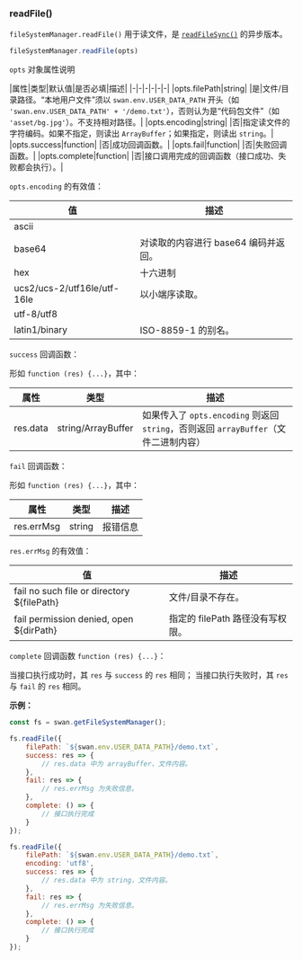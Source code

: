 ### readFile()

`fileSystemManager.readFile()` 用于读文件，是 [`readFileSync()`](#readFileSync) 的异步版本。

```js
fileSystemManager.readFile(opts)
```

`opts` 对象属性说明

|属性|类型|默认值|是否必填|描述|
|-|-|-|-|-|-|
|opts.filePath|string| |是|文件/目录路径。“本地用户文件”须以 `swan.env.USER_DATA_PATH` 开头（如 `'swan.env.USER_DATA_PATH' + '/demo.txt'`），否则认为是“代码包文件”（如 `'asset/bg.jpg'`）。不支持相对路径。|
|opts.encoding|string| |否|指定读文件的字符编码。如果不指定，则读出 `ArrayBuffer`；如果指定，则读出 `string`。|
|opts.success|function| |否|成功回调函数。|
|opts.fail|function| |否|失败回调函数。|
|opts.complete|function| |否|接口调用完成的回调函数（接口成功、失败都会执行）。|

`opts.encoding` 的有效值：

|值|描述|
|-|-|
|ascii| |
|base64|对读取的内容进行 base64 编码并返回。|
|hex|十六进制|
|ucs2/ucs-2/utf16le/utf-16le|以小端序读取。|
|utf-8/utf8| |
|latin1/binary|ISO-8859-1 的别名。|


`success` 回调函数：

形如 `function (res) {...}`，其中：

|属性|类型|描述|
|-|-|-|
|res.data|string/ArrayBuffer|如果传入了 `opts.encoding` 则返回 `string`，否则返回 `arrayBuffer`（文件二进制内容） |


`fail` 回调函数：

形如 `function (res) {...}`，其中：

|属性|类型|描述|
|-|-|-|
|res.errMsg|string|报错信息 |


`res.errMsg` 的有效值：

|值|描述|
|-|-|
|fail no such file or directory ${filePath} | 文件/目录不存在。|
|fail permission denied, open ${dirPath}|指定的 filePath 路径没有写权限。|

`complete` 回调函数 `function (res) {...}`：

当接口执行成功时，其 `res` 与 `success` 的 `res` 相同；
当接口执行失败时，其 `res` 与 `fail` 的 `res` 相同。

**示例：**

```js
const fs = swan.getFileSystemManager();

fs.readFile({
    filePath: `${swan.env.USER_DATA_PATH}/demo.txt`,
    success: res => {
        // res.data 中为 arrayBuffer，文件内容。
    },
    fail: res => {
        // res.errMsg 为失败信息。
    },
    complete: () => {
        // 接口执行完成
    }
});

fs.readFile({
    filePath: `${swan.env.USER_DATA_PATH}/demo.txt`,
    encoding: 'utf8',
    success: res => {
        // res.data 中为 string，文件内容。
    },
    fail: res => {
        // res.errMsg 为失败信息。
    },
    complete: () => {
        // 接口执行完成
    }
});
```